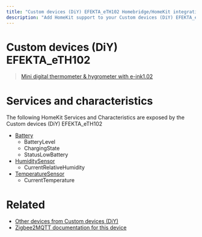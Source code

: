 ```yaml
---
title: "Custom devices (DiY) EFEKTA_eTH102 Homebridge/HomeKit integration"
description: "Add HomeKit support to your Custom devices (DiY) EFEKTA_eTH102, using Homebridge, Zigbee2MQTT and homebridge-z2m."
---
```

<!---
This file has been GENERATED using src/docgen/docgen.ts
DO NOT EDIT THIS FILE MANUALLY!
-->
# Custom devices (DiY) EFEKTA_eTH102
> [Mini digital thermometer & hygrometer with e-ink1.02](http://efektalab.com/eTH102)


# Services and characteristics
The following HomeKit Services and Characteristics are exposed by
the Custom devices (DiY) EFEKTA_eTH102

* [Battery](../../battery.md)
  * BatteryLevel
  * ChargingState
  * StatusLowBattery
* [HumiditySensor](../../sensors.md)
  * CurrentRelativeHumidity
* [TemperatureSensor](../../sensors.md)
  * CurrentTemperature


# Related
* [Other devices from Custom devices (DiY)](../index.md#custom_devices_diy)
* [Zigbee2MQTT documentation for this device](https://www.zigbee2mqtt.io/devices/EFEKTA_eTH102.html)